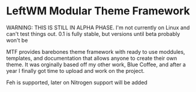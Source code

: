 # LeftWM Modular Theme Framework

WARNING: THIS IS STILL IN ALPHA PHASE. I'm not currently on Linux and can't test things out. 0.1 is fully stable, but versions until beta probably won't be

MTF provides barebones theme framework with ready to use moddules, templates, and documentation that allows anyone to create their own theme. It was orginally based off my other work, Blue Coffee, and after a year I finally got time to upload and work on the project.

Feh is supported, later on Nitrogen support will be added


